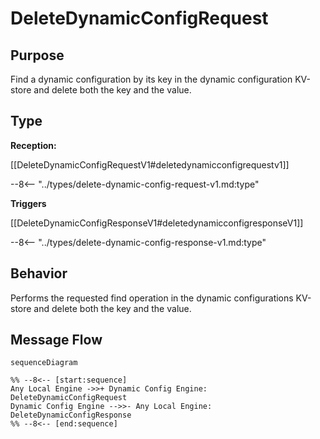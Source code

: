 <div class="message" markdown>


# DeleteDynamicConfigRequest


## Purpose


<!-- --8<-- [start:purpose] -->
Find a dynamic configuration by its key in the dynamic configuration KV-store and delete both the key and the value.
<!-- --8<-- [end:purpose] -->

## Type


<!-- --8<-- [start:type] -->
**Reception:**

[[DeleteDynamicConfigRequestV1#deletedynamicconfigrequestv1]]

--8<-- "../types/delete-dynamic-config-request-v1.md:type"

**Triggers**

[[DeleteDynamicConfigResponseV1#deletedynamicconfigresponseV1]]

--8<-- "../types/delete-dynamic-config-response-v1.md:type"

<!-- --8<-- [end:type] -->

## Behavior


<!-- --8<-- [start:behavior] -->
Performs the requested find operation in the dynamic configurations KV-store and delete both the key and the value.
<!-- --8<-- [end:behavior] -->


## Message Flow


<!-- --8<-- [start:messages] -->
```mermaid
sequenceDiagram

%% --8<-- [start:sequence]
Any Local Engine ->>+ Dynamic Config Engine: DeleteDynamicConfigRequest
Dynamic Config Engine -->>- Any Local Engine: DeleteDynamicConfigResponse
%% --8<-- [end:sequence]
```

<!-- --8<-- [end:messages] -->

</div>
